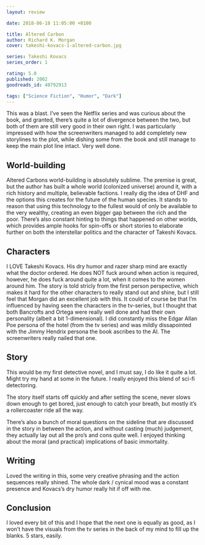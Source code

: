 ```yaml
---
layout: review

date: 2018-06-18 11:05:00 +0100

title: Altered Carbon
author: Richard K. Morgan
cover: takeshi-kovacs-1-altered-carbon.jpg

series: Takeshi Kovacs
series_order: 1

rating: 5.0
published: 2002
goodreads_id: 40792913

tags: ["Science Fiction", "Humor", "Dark"]
---
```


This was a blast. I’ve seen the Netflix series and was curious about the book, and granted, there’s quite a lot of divergence between the two, but both of them are still very good in their own right. I was particularly impressed with how the screenwriters managed to add completely new storylines to the plot, while dishing some from the book and still manage to keep the main plot line intact. Very well done.

<!--more-->

## World-building

Altered Carbons world-building is absolutely sublime. The premise is great, but the author has built a whole world (colonized universe) around it, with a rich history and multiple, believable factions. I really dig the idea of DHF and the options this creates for the future of the human species. It stands to reason that using this technology to the fullest would of only be available to the very wealthy, creating an even bigger gap between the rich and the poor. There’s also constant hinting to things that happened on other worlds, which provides ample hooks for spin-offs or short stories to elaborate further on both the interstellar politics and the character of Takeshi Kovacs.

## Characters

I LOVE Takeshi Kovacs. His dry humor and razer sharp mind are exactly what the doctor ordered. He does NOT fuck around when action is required, however, he does fuck around quite a lot, when it comes to the women around him. The story is told stricly from the first person perspective, which makes it hard for the other characters to really stand out and shine, but I still feel that Morgan did an excellent job with this. It could of course be that I’m influenced by having seen the characters in the tv-series, but I thought that both Bancrofts and Ortega were really well done and had their own personality (albeit a bit 1-dimensional). I did constantly miss the Edgar Allan Poe persona of the hotel (from the tv series) and was mildly dissapointed with the Jimmy Hendrix persona the book ascribes to the AI. The screenwriters really nailed that one.

## Story

This would be my first detective novel, and I must say, I do like it quite a lot. Might try my hand at some in the future. I really enjoyed this blend of sci-fi detectoring.

The story itself starts off quickly and after setting the scene, never slows down enough to get bored, just enough to catch your breath, but mostly it’s a rollercoaster ride all the way.

There’s also a bunch of moral questions on the sideline that are discussed in the story in between the action, and without casting (much) judgement, they actually lay out all the pro’s and cons quite well. I enjoyed thinking about the moral (and practical) implications of basic immortality.

## Writing

Loved the writing in this, some very creative phrasing and the action sequences really shined. The whole dark / cynical mood was a constant presence and Kovacs’s dry humor really hit if off with me.

## Conclusion

I loved every bit of this and I hope that the next one is equally as good, as I won’t have the visuals from the tv series in the back of my mind to fill up the blanks. 5 stars, easily.
